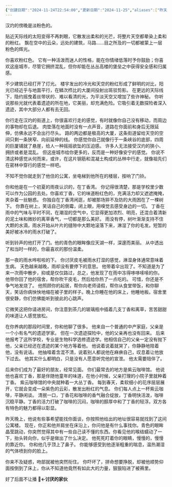 ```yaml
---
{"创建日期":"2024-11-24T22:54:00","更新日期":"2024-11-25","aliases":["昨天晚上的事，我看，就这样吧","不是你先把烟掐了"],"tags":null,"author":"morihiko & 苍离","dg-publish":true,"permalink":"/03-其它故事/丁香的香气/","dgPassFrontmatter":true,"noteIcon":"","created":"2024-11-30T09:17:44.331+08:00","updated":"2024-11-30T09:17:38.000+08:00"}
---
```



汉灼的傍晚是淡粉色的。

贴近天际线的太阳变得不再刺眼，它散发出柔和的光芒，将整片天空都晕染上柔和的粉红。
飘在空中的云朵，远处的建筑，马路......目之所及的一切都被蒙上一层粉色的辉光。

你喜欢粉红色。
它有一种活泼而迷人的性格，能在你情绪低落时予你鼓励；你喜欢这座城市，尽管它拥挤混乱，但你却能在丛丛高楼的堡垒之中获得安全感和归属感。

不少建筑已经打开了灯光。
楼宇发出的冷光和天空的粉红形成了鲜明的对比，阳光已经近乎与地面平行，在鳞次栉比的大厦间投射出斑驳剪影。
在更远的天际线下，隐约摇曳着丝带状的、难以看清的光，为平淡天空又增加了些许神秘。
你听说那些光就代表着遗迹的所在地，它美丽，却充满危险。它吸引着无数探险者深入遗迹，其中大部分人都有去无回。

你行走在汉灼的街道上，你很喜欢行走的感觉，有时就像你自己没有移动，而周边的事物却在后退。
肉垫落在地面时没有一点声音，道路在你面前和身后无限延伸，仿佛永远不会出行尽头。
路的两边都是极高的大厦，这条街道留给天空的空间只剩一条狭窄、向前延伸的线。
你感觉你自己就像行于一条峡谷的底部，四周的巨厦铺就了悬崖，给人一种摇摇欲坠的压迫感。
许多人无法接受汉灼的狭小、拥挤或者是混乱。
但这座城市给你更多的，反而是一种好像安宁的感觉。
你说不清这种感觉从何而来，或许，在这片钢筋和混凝土构成的丛林中行走，就像祖先们在密林中穿行的感觉一样吧。

不知不觉你就走到了他住的公寓，坐电梯到他所在的楼层，按响了门铃。

你和他是在一个初夏的雨夜认识的，在丁香湾。
你记得很清楚，那是学校里少数可以作为公园的去处。你喜欢丁香，它的味道粉红色的，充满活力却又遮遮掩掩，夹杂着一丝魅惑。
你独自在丁香湾闲逛，却被那场猝不及防的大雨困在了一棵树下。
你靠在树上，笑话自己的倒霉，闭上眼，用嗅觉去感受身边的一切。
丁香在雨中的气味与平时不同，在潮湿的空气中，它显得更加浓烈、明亮，还混合着清新的泥土味和微妙的离草香气，一切都是那么美好。
雨没有停，树叶渐渐支持不住大颗的水滴，雨水开始从叶片的缝隙中大颗地滚落下来，淋湿了你的毛发。短暂的美好被冰冷的雨水打破了。

听到铃声的他打开了门。他的青色的眼眸像应天湖一样，深邃而美丽。
从中透出了和当时一样的，你最喜欢的那份温柔。



那一夜的雨水哗啦啦的下。
你讨厌皮毛被雨水打湿的感觉，淋湿身体通常意味着生病。
天色越来越晚，雨却没有要停下的意思。
他带着伞出现了。不知道是为了来一次雨中散步，抑或是仅仅路过，总之，他发现了在雨中冻得哆哆嗦嗦的你。
他带你回了他的宿舍，帮你吹干皮毛，然后给你热了一点吃的。
可惜，你还是不争气地发烧了。
他照顾你的起居，帮你向老师请假，帮你从食堂带饭，和你聊天，笑话你病怏怏地缩在被子里的样子。晚上你睡在他的床上，他睡地板。宿舍里很安静，你们仿佛能听到彼此的心跳声。

它微笑这把你请进房间，你注意到茶几的玻璃瓶中插着几支丁香和离草，苦苦甜甜的味道让人感觉放松。



在你养病的那段时间里，你和他聊了很多。
他来自一个普通的中产家庭，父亲是一个小有名气的遗迹学家。
但在一次遗迹探险中，他的父亲再也没有回来。
后来他报考了这所学校，专业是生物科学选修遗迹学。他相信自己的父亲一定没有抛下他，父亲已经还在遗迹的某个地方等着他。
他说着说着就哭了，你静静地陪着他，没有说话。
他抽噎着含混不清，说着别人都说他在麻痹自己，叹息着让他放下过去。
他其实什么都明白，只是没有人愿意听完他的宣泄。
他太需要陪伴了。

后来你们成为了最好的朋友，经常见面。
你们最常去的地方是紫云咖啡馆。
他说他也喜欢丁香，那是伴随他童年的味道，在他小时候，父亲打理的小院子里就种着丁香。
紫云咖啡馆的中央就种着一大丛丁香。
每到春天，柔软细小的花序层层展开，它就会变成一朵紫色的云彩，散发出粉红的气息。
你们每人点上一杯紫云咖啡，平静闲谈。
清抿一口，丁香花和咖啡的香气融合绽放，丁香明快活泼，咖啡沉稳平静。丁香的活力打破了咖啡的沉闷，咖啡的醇厚中和了丁香的轻浮。双方各有特色的魅力都得以彰显。

昨天晚上，他说有些事希望能找你面谈，你按照他给出的地址很容易就找到了这间公寓楼。
现在，你正和他并肩坐在床沿上，你问他是有什么事找你。青色的眼眸晶莹跳动，你突然觉得其中有一些自己读不懂的东西。你看见他的喉结蠕动了一下，抬头转向你，似乎是做出了什么决定。
他死死盯着你的眼睛，慢慢的，慢慢的靠近你。
你和他几乎顶上了鼻子。
你能够感受到他逐渐粗重的喘息，温热潮湿的气体喷到你的脸上。

你来不及疑惑，吻部就被他突然衔住。
你吓坏了，拼命想要挣脱，却被他顺势仰面按倒到了床上，你从不知道他竟然有如此大的力量，狠狠陷进了被褥里。

好了后面不让播 👻**←讨厌的家伙**